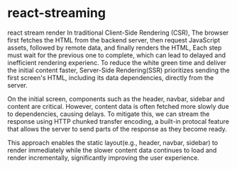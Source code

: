 # react-streaming

react stream render
In traditional Client-Side Rendering (CSR), The browser first fetches the HTML from the backend server, then request JavaScript assets, followed by remote data, and finally renders the HTML, Each step must wait for the previous one to complete, which can lead to delayed and inefficient rendering experienc.
To reduce the white green time and deliver the initial content faster, Server-Side Rendering(SSR) prioritizes sending the first screen's HTML, including its data dependencies, directly from the server.

On the initial screen, components such as the header, navbar, sidebar and content are critical. However, content data is often fetched more slowly due to dependencies, causing delays. To mitigate this, we can stream the response using HTTP chunked transfer encoding, a built-in protocal feature that allows the server to send parts of the response as they become ready.

This approach enables the static layout(e.g., header, navbar, sidebar) to render immediately while the slower content data continues to load and render incrementally, significantly improving the user experience.
